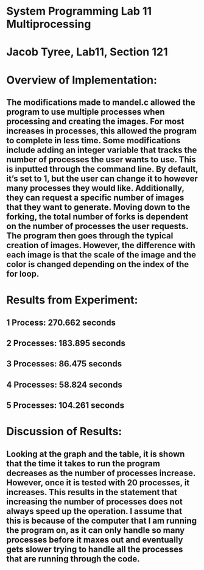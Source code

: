 # System Programming Lab 11 Multiprocessing

# Jacob Tyree, Lab11, Section 121

# Overview of Implementation: 

## The modifications made to mandel.c allowed the program to use multiple processes when processing and creating the images. For most increases in processes, this allowed the program to complete in less time. Some modifications include adding an integer variable that tracks the number of processes the user wants to use. This is inputted through the command line. By default, it’s set to 1, but the user can change it to however many processes they would like. Additionally, they can request a specific number of images that they want to generate. Moving down to the forking, the total number of forks is dependent on the number of processes the user requests. The program then goes through the typical creation of images. However, the difference with each image is that the scale of the image and the color is changed depending on the index of the for loop. 

# Results from Experiment: 

## 1 Process: 270.662 seconds
## 2 Processes: 183.895 seconds
## 3 Processes: 86.475 seconds
## 4 Processes: 58.824 seconds
## 5 Processes: 104.261 seconds

# Discussion of Results: 

## Looking at the graph and the table, it is shown that the time it takes to run the program decreases as the number of processes increase. However, once it is tested with 20 processes, it increases. This results in the statement that increasing the number of processes does not always speed up the operation. I assume that this is because of the computer that I am running the program on, as it can only handle so many processes before it maxes out and eventually gets slower trying to handle all the processes that are running through the code. 